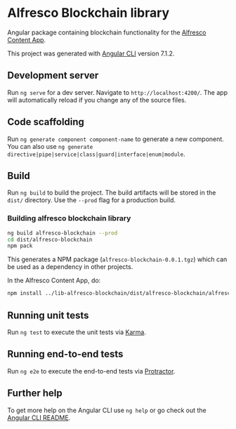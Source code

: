 # Alfresco Blockchain library

Angular package containing blockchain functionality for the [Alfresco Content App](https://github.com/Sphereon-Opensource/alfresco-content-app).

This project was generated with [Angular CLI](https://github.com/angular/angular-cli) version 7.1.2.

## Development server

Run `ng serve` for a dev server. Navigate to `http://localhost:4200/`. The app will automatically reload if you change any of the source files.

## Code scaffolding

Run `ng generate component component-name` to generate a new component. You can also use `ng generate directive|pipe|service|class|guard|interface|enum|module`.

## Build

Run `ng build` to build the project. The build artifacts will be stored in the `dist/` directory. Use the `--prod` flag for a production build.

### Building alfresco blockchain library

```bash
ng build alfresco-blockchain --prod
cd dist/alfresco-blockchain
npm pack
```

This generates a NPM package (`alfresco-blockchain-0.0.1.tgz`) which can be used as a dependency in other projects.

In the Alfresco Content App, do:
```bash
npm install ../lib-alfresco-blockchain/dist/alfresco-blockchain/alfresco-blockchain-0.0.1.tgz
```

## Running unit tests

Run `ng test` to execute the unit tests via [Karma](https://karma-runner.github.io).

## Running end-to-end tests

Run `ng e2e` to execute the end-to-end tests via [Protractor](http://www.protractortest.org/).

## Further help

To get more help on the Angular CLI use `ng help` or go check out the [Angular CLI README](https://github.com/angular/angular-cli/blob/master/README.md).
